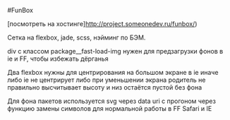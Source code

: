 #FunBox

[посмотреть на хостинге]http://project.someonedev.ru/funbox/)

Сетка на flexbox, jade, scss, нэйминг по БЭМ.

div с классом package__fast-load-img нужен для предзагрузки фонов
в ie и FF, чтобы избежать дёрганья

Два flexbox нужны для центрирования
на большом экране в ie иначе либо ie не центрирует
либо при уменьшении экрана родитель не правильно высчитывает высоту
и низ остаётся пустой без фона

Для фона пакетов используется svg через data uri
с прогоном через функцию замены символов для нормальной работы
в FF Safari и IE
